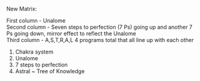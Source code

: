New Matrix:

First column - Unalome  
Second column - Seven steps to perfection (7 Ps) going up and another 7 Ps going down, mirror effect to reflect the Unalome  
Third column - A,S,T,R,A,L 4 programs total that all line up with each other

1.  Chakra system
2.  Unalome
3.  7 steps to perfection
4.  Astral ~ Tree of Knowledge
